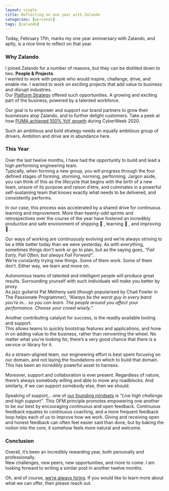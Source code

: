 ```yaml
---
layout: single
title: Reflecting on one year with Zalando
categories: [personal]
tags: [zalando]
---
```


Today, February 17th, marks my one year anniversary with Zalando, and aptly, is a nice time to reflect on that year. 

### Why Zalando
I joined Zalando for a number of reasons, but they can be distilled down to two. **People & Projects**.  
I wanted to work with people who would inspire, challenge, drive, and enable me. I wanted to work on exciting projects that add value to business and disrupt industries.  
Our [Platform Strategy](https://corporate.zalando.com/en/company/zalandos-platform-strategy) offered such opportunities. 
A growing and exciting part of the business, powered by a talented workforce.  
  
Our goal is to empower and support our brand partners to grow their businesses atop Zalando, and to further delight customers. 
Take a peek at how [PUMA achieved 100% YoY growth](https://corporate.zalando.com/en/brand-hub/news-media/how-puma-doubled-yoy-growth-offering-widest-possible-assortment) during CyberWeek 2020.  

Such an ambitious and bold strategy needs an equally ambitious group of drivers. Ambition and drive are in abundance here.

### This Year
Over the last twelve months, I have had the opportunity to build and lead a high performing engineering team.  
Typically, when forming a new group, you will progress through the four defined stages of forming, storming, norming, performing. 
Jargon aside, you can think of this as the lifecycle that begins with the birth of a new team, unsure of its purpose and raison d’etre, and 
culminates in a powerful self-sustaining team that knows exactly what needs to be delivered, and consistently performs.
  
In our case, this process was accelerated by a shared drive for continuous learning and improvement. More than twenty-odd sprints and retrospectives 
over the course of the year have fostered an incredibly productive and safe environment of shipping 🚀 , learning 💭 , and improving 💪 .  

Our ways of working are continuously evolving and we’re always striving to be a little better today than we were yesterday. 
As with everything, sometimes things don’t work or go to plan, but as the saying goes, *“Fail Early, Fail Often, but always Fail Forward”*.  
We’re constantly trying new things. Some of them work. Some of them don’t. Either way, we learn and move on.  

Autonomous teams of talented and intelligent people will produce great results. 
Surrounding yourself with such individuals will make you better by proxy.  
As jazz guitarist Pat Metheny said (though popularised by Chad Fowler in The Passionate Programmer), *“Always be the worst guy in every band you’re in... so you can learn. The people around you affect your performance. Choose your crowd wisely.”*.  
  
Another contributing catalyst for success, is the readily available tooling and support.  
This allows teams to quickly bootstrap features and applications, and hone in on adding value to the business, rather than reinventing the wheel. 
No matter what you’re looking for, there’s a very good chance that there is a service or library for it.  

As a stream-aligned team, our engineering effort is best spent focusing on our domain, and not laying the foundations on which to build that domain. 
This has been an incredibly powerful asset to harness.  

Moreover, support and collaboration is ever present. Regardless of nature, there’s always somebody willing and able to move any roadblocks. 
And similarly, if we can support somebody else, then we should.   
  
Speaking of support,.. one of [our founding mindsets](https://jobs.zalando.com/en/our-founding-mindset/) is *“Live high challenge and high support”*. 
This OFM principle promotes empowering one another to be our best by encouraging continuous and open feedback. 
Continuous feedback equates to continuous coaching, and a more frequent feedback loop helps each of us to improve how we work. 
Giving and receiving open and honest feedback can often feel easier said than done, but by baking the notion into the core, it somehow feels more natural and welcome. 

### Conclusion
Overall, it’s been an incredibly rewarding year, both personally and professionally.  
New challenges, new peers, new opportunities, and more to come. I am looking forward to writing a similar post in another twelve months.  
  
Oh, and of course, [we’re always hiring](https://jobs.zalando.com/en/jobs/?search=zdirect). If you would like to learn more about what we can offer, then please reach out.

